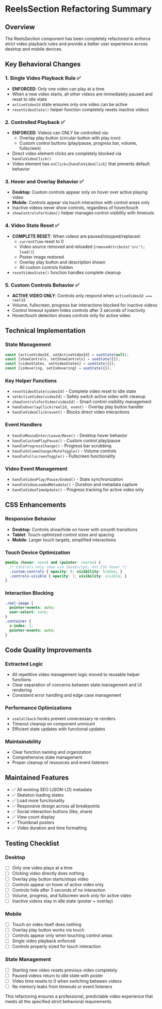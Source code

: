 # ReelsSection Refactoring Summary

## Overview
The ReelsSection component has been completely refactored to enforce strict video playback rules and provide a better user experience across desktop and mobile devices.

## Key Behavioral Changes

### 1. Single Video Playback Rule ✅
- **ENFORCED**: Only one video can play at a time
- When a new video starts, all other videos are immediately paused and reset to idle state
- `activeVideoId` state ensures only one video can be active
- `resetVideoState()` helper function completely resets inactive videos

### 2. Controlled Playback ✅
- **ENFORCED**: Videos can ONLY be controlled via:
  - Overlay play button (circular button with play icon)
  - Custom control buttons (play/pause, progress bar, volume, fullscreen)
- Direct video element clicks are completely blocked via `handleVideoClick()` 
- Video element has `onClick={handleVideoClick}` that prevents default behavior

### 3. Hover and Overlay Behavior ✅
- **Desktop**: Custom controls appear only on hover over active playing video
- **Mobile**: Controls appear via touch interaction with control areas only
- Inactive videos never show controls, regardless of hover/touch
- `showControlsForVideo()` helper manages control visibility with timeouts

### 4. Video State Reset ✅
- **COMPLETE RESET**: When videos are paused/stopped/replaced:
  - `currentTime` reset to 0
  - Video source removed and reloaded (`removeAttribute('src'); load()`)
  - Poster image restored
  - Overlay play button and description shown
  - All custom controls hidden
- `resetVideoState()` function handles complete cleanup

### 5. Custom Controls Behavior ✅
- **ACTIVE VIDEO ONLY**: Controls only respond when `activeVideoId === reelId`
- Volume, fullscreen, progress bar interactions blocked for inactive videos
- Control timeout system hides controls after 3 seconds of inactivity
- Hover/touch detection shows controls only for active video

## Technical Implementation

### State Management
```javascript
const [activeVideoId, setActiveVideoId] = useState(null);
const [showControls, setShowControls] = useState({});
const [videoStates, setVideoStates] = useState({});
const [isHovering, setIsHovering] = useState({});
```

### Key Helper Functions
- `resetVideoState(videoId)` - Complete video reset to idle state
- `setActiveVideo(videoId)` - Safely switch active video with cleanup
- `showControlsForVideo(videoId)` - Smart control visibility management
- `handleOverlayClick(reelId, event)` - Overlay play button handler
- `handleVideoClick(event)` - Blocks direct video interactions

### Event Handlers
- `handleMouseEnter/Leave/Move()` - Desktop hover behavior
- `handleCustomPlayPause()` - Custom control play/pause
- `handleProgressChange()` - Progress bar scrubbing
- `handleVolumeChange/MuteToggle()` - Volume controls
- `handleFullscreenToggle()` - Fullscreen functionality

### Video Event Management
- `handleVideoPlay/Pause/Ended()` - State synchronization
- `handleVideoLoadedMetadata()` - Duration and metadata capture
- `handleVideoTimeUpdate()` - Progress tracking for active video only

## CSS Enhancements

### Responsive Behavior
- **Desktop**: Controls show/hide on hover with smooth transitions
- **Tablet**: Touch-optimized control sizes and spacing
- **Mobile**: Larger touch targets, simplified interactions

### Touch Device Optimization
```css
@media (hover: none) and (pointer: coarse) {
  /* Controls only show via JavaScript, not CSS hover */
  .custom-controls { opacity: 0; visibility: hidden; }
  .controls-visible { opacity: 1; visibility: visible; }
}
```

### Interaction Blocking
```css
.reel-image {
  pointer-events: auto;
  user-select: none;
}
.container {
  z-index: 2;
  pointer-events: auto;
}
```

## Code Quality Improvements

### Extracted Logic
- All repetitive video management logic moved to reusable helper functions
- Clear separation of concerns between state management and UI rendering
- Consistent error handling and edge case management

### Performance Optimizations
- `useCallback` hooks prevent unnecessary re-renders
- Timeout cleanup on component unmount
- Efficient state updates with functional updates

### Maintainability
- Clear function naming and organization
- Comprehensive state management
- Proper cleanup of resources and event listeners

## Maintained Features
- ✅ All existing SEO (JSON-LD) metadata
- ✅ Skeleton loading states
- ✅ Load more functionality
- ✅ Responsive design across all breakpoints
- ✅ Social interaction buttons (like, share)
- ✅ View count display
- ✅ Thumbnail posters
- ✅ Video duration and time formatting

## Testing Checklist

### Desktop
- [ ] Only one video plays at a time
- [ ] Clicking video directly does nothing
- [ ] Overlay play button starts/stops video
- [ ] Controls appear on hover of active video only
- [ ] Controls hide after 3 seconds of no interaction
- [ ] Volume, progress, and fullscreen work only for active video
- [ ] Inactive videos stay in idle state (poster + overlay)

### Mobile
- [ ] Touch on video itself does nothing
- [ ] Overlay play button works via touch
- [ ] Controls appear only when touching control areas
- [ ] Single video playback enforced
- [ ] Controls properly sized for touch interaction

### State Management
- [ ] Starting new video resets previous video completely
- [ ] Paused videos return to idle state with poster
- [ ] Video time resets to 0 when switching between videos
- [ ] No memory leaks from timeouts or event listeners

This refactoring ensures a professional, predictable video experience that meets all the specified strict behavioral requirements.